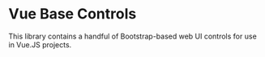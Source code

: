 # Vue Base Controls

This library contains a handful of Bootstrap-based web UI controls
for use in Vue.JS projects.